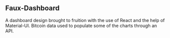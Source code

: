 ## Faux-Dashboard

A dashboard design brought to fruition with the use of React and the help of Material-UI. 
Bitcoin data used to populate some of the charts through an API.


